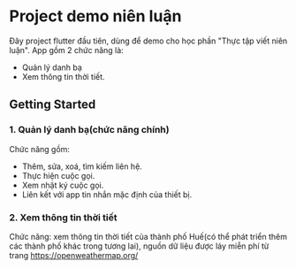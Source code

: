 # Project demo niên luận

Đây project flutter đầu tiên, dùng để demo cho học phần "Thực tập viết niên luận".
App gồm 2 chức năng là:
 - Quản lý danh bạ
 - Xem thông tin thời tiết.

## Getting Started

### 1. Quản lý danh bạ(chức năng chính)
Chức năng gồm:
- Thêm, sửa, xoá, tìm kiếm liên hệ.
- Thực hiện cuộc gọi.
- Xem nhật ký cuộc gọi.
- Liên kết với app tin nhắn mặc định của thiết bị.

### 2. Xem thông tin thời tiết
Chức năng: xem thông tin thời tiết của thành phố Huế(có thể phát triển thêm các thành phố khác trong tương lai), nguồn dữ liệu được láy miễn phí từ trang https://openweathermap.org/
